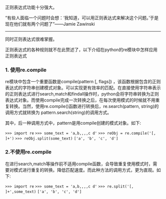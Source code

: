 正则表达式功能十分强大。

“有些人面临一个问题时会想：‘我知道，可以用正则表达式来解决这个问题。’于是现在他们就有两个问题了”——Jamie Zawinski
***
同时正则表达式很难掌握。

正则表达式的各种规则就不在此赘述了，以下介绍在python的re模块中怎样应用正则表达式

### 1. 使用re.compile
re模块中包含一个重要函数是compile(pattern [, flags]) ，该函数根据包含的正则表达式的字符串创建模式对象。可以实现更有效率的匹配。在直接使用字符串表示的正则表达式进行search,match和findall操作时，python会将字符串转换为正则表达式对象。而使用compile完成一次转换之后，在每次使用模式的时候就不用重复转换。当然，使用re.compile()函数进行转换后，re.search(pattern, string)的调用方式就转换为 pattern.search(string)的调用方式。

其中，后一种调用方式中，pattern是用compile创建的模式对象。如下:

`>>> import re`
`>>> some_text = 'a,b,,,,c d'`
`>>> reObj = re.compile('[, ]+')`
`>>> reObj.split(some_text)`
`['a', 'b', 'c', 'd']`

 

### 2.不使用re.compile
在进行search,match等操作前不适用compile函数，会导致重复使用模式时，需要对模式进行重复的转换。降低匹配速度。而此种方法的调用方式，更为直观。如下:

`>>> import re`
`>>> some_text = 'a,b,,,,c d'`
`>>> re.split('[, ]+',some_text)`
`['a', 'b', 'c', 'd']`
